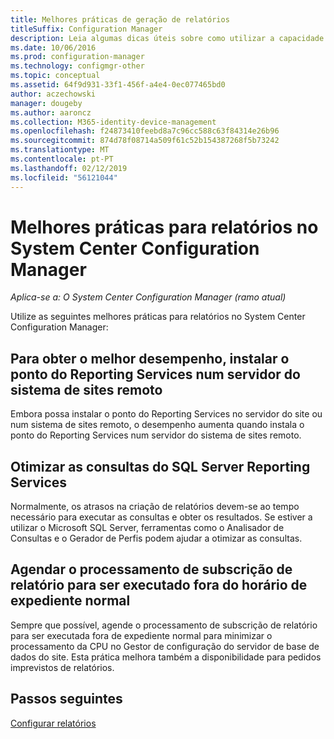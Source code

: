 ```yaml
---
title: Melhores práticas de geração de relatórios
titleSuffix: Configuration Manager
description: Leia algumas dicas úteis sobre como utilizar a capacidade de relatórios do System Center Configuration Manager.
ms.date: 10/06/2016
ms.prod: configuration-manager
ms.technology: configmgr-other
ms.topic: conceptual
ms.assetid: 64f9d931-33f1-456f-a4e4-0ec077465bd0
author: aczechowski
manager: dougeby
ms.author: aaroncz
ms.collection: M365-identity-device-management
ms.openlocfilehash: f24873410feebd8a7c96cc588c63f84314e26b96
ms.sourcegitcommit: 874d78f08714a509f61c52b154387268f5b73242
ms.translationtype: MT
ms.contentlocale: pt-PT
ms.lasthandoff: 02/12/2019
ms.locfileid: "56121044"
---
```

# <a name="best-practices-for-reporting-in-system-center-configuration-manager"></a>Melhores práticas para relatórios no System Center Configuration Manager

*Aplica-se a: O System Center Configuration Manager (ramo atual)*

Utilize as seguintes melhores práticas para relatórios no System Center Configuration Manager:  

## <a name="for-best-performance-install-the-reporting-services-point-on-a-remote-site-system-server"></a>Para obter o melhor desempenho, instalar o ponto do Reporting Services num servidor do sistema de sites remoto  
 Embora possa instalar o ponto do Reporting Services no servidor do site ou num sistema de sites remoto, o desempenho aumenta quando instala o ponto do Reporting Services num servidor do sistema de sites remoto.  

## <a name="optimize-sql-server-reporting-services-queries"></a>Otimizar as consultas do SQL Server Reporting Services  
 Normalmente, os atrasos na criação de relatórios devem-se ao tempo necessário para executar as consultas e obter os resultados. Se estiver a utilizar o Microsoft SQL Server, ferramentas como o Analisador de Consultas e o Gerador de Perfis podem ajudar a otimizar as consultas.  

## <a name="schedule-report-subscription-processing-to-run-outside-standard-office-hours"></a>Agendar o processamento de subscrição de relatório para ser executado fora do horário de expediente normal  
 Sempre que possível, agende o processamento de subscrição de relatório para ser executada fora de expediente normal para minimizar o processamento da CPU no Gestor de configuração do servidor de base de dados do site. Esta prática melhora também a disponibilidade para pedidos imprevistos de relatórios.  

## <a name="next-steps"></a>Passos seguintes
[Configurar relatórios](configuring-reporting.md)
